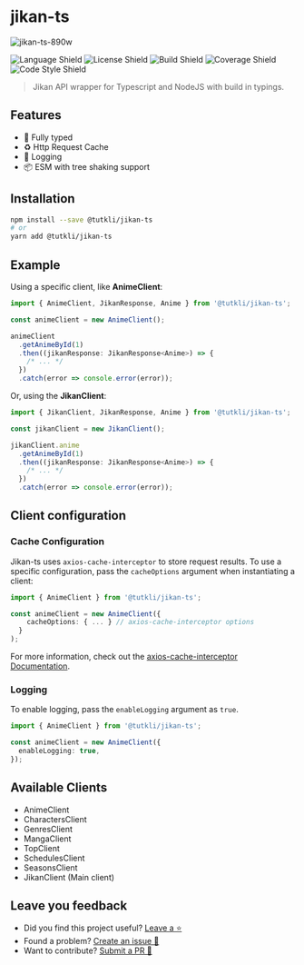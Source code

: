 # jikan-ts

![jikan-ts-890w](https://user-images.githubusercontent.com/49206247/207465731-9908e843-7c8d-4e05-838b-41bcd8c677f8.png)

![Language Shield](https://img.shields.io/badge/language-typescript-blue?style=for-the-badge)
![License Shield](https://img.shields.io/badge/license-mit-blueviolet?style=for-the-badge)
![Build Shield](https://img.shields.io/badge/build-passing-brightgreen?style=for-the-badge)
![Coverage Shield](https://img.shields.io/badge/coverage-100%25-brightgreen?style=for-the-badge)
![Code Style Shield](https://img.shields.io/badge/code%20style-Prettier-magenta?style=for-the-badge)

> Jikan API wrapper for Typescript and NodeJS with build in typings.

## Features

- 💅 Fully typed
- ♻ Http Request Cache
- 📄 Logging
- 📦 ESM with tree shaking support

## Installation

```bash
npm install --save @tutkli/jikan-ts
# or
yarn add @tutkli/jikan-ts
```

## Example

Using a specific client, like **AnimeClient**:

```ts
import { AnimeClient, JikanResponse, Anime } from '@tutkli/jikan-ts';

const animeClient = new AnimeClient();

animeClient
  .getAnimeById(1)
  .then((jikanResponse: JikanResponse<Anime>) => {
    /* ... */
  })
  .catch(error => console.error(error));
```

Or, using the **JikanClient**:

```ts
import { JikanClient, JikanResponse, Anime } from '@tutkli/jikan-ts';

const jikanClient = new JikanClient();

jikanClient.anime
  .getAnimeById(1)
  .then((jikanResponse: JikanResponse<Anime>) => {
    /* ... */
  })
  .catch(error => console.error(error));
```

## Client configuration

### Cache Configuration

Jikan-ts uses `axios-cache-interceptor` to store request results.
To use a specific configuration, pass the `cacheOptions` argument when instantiating a client:

```ts
import { AnimeClient } from '@tutkli/jikan-ts';

const animeClient = new AnimeClient({
    cacheOptions: { ... } // axios-cache-interceptor options
  }
);
```

For more information, check out the [axios-cache-interceptor Documentation](https://axios-cache-interceptor.js.org/).

### Logging

To enable logging, pass the `enableLogging` argument as `true`.

```ts
import { AnimeClient } from '@tutkli/jikan-ts';

const animeClient = new AnimeClient({
  enableLogging: true,
});
```

## Available Clients

- AnimeClient
- CharactersClient
- GenresClient
- MangaClient
- TopClient
- SchedulesClient
- SeasonsClient
- JikanClient (Main client)

## Leave you feedback

- Did you find this project useful? [Leave a ⭐](https://github.com/tutkli/jikan-ts)
- Found a problem? [Create an issue 🔎](https://github.com/tutkli/jikan-ts/issues)
- Want to contribute? [Submit a PR 📑](https://github.com/tutkli/jikan-ts/pulls)

